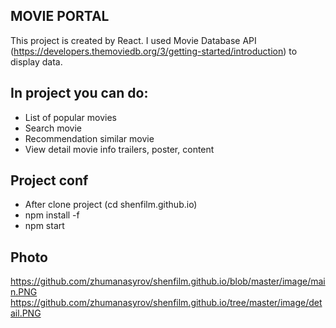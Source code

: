 
## MOVIE PORTAL

This project is created by React. I used Movie Database API 
(https://developers.themoviedb.org/3/getting-started/introduction) to display data.

## In project you can do:
  - List of popular movies 
  - Search movie 
  - Recommendation similar movie
  - View detail movie info trailers, poster, content
  
## Project conf
   - After clone project (cd shenfilm.github.io)
   - npm install -f
   - npm start 
   
   
## Photo
https://github.com/zhumanasyrov/shenfilm.github.io/blob/master/image/main.PNG
https://github.com/zhumanasyrov/shenfilm.github.io/tree/master/image/detail.PNG
